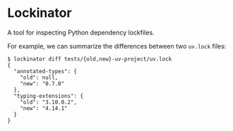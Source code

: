 Lockinator
==========

A tool for inspecting Python dependency lockfiles.

For example, we can summarize the differences between two `uv.lock` files:

```console
$ lockinator diff tests/{old,new}-uv-project/uv.lock
{
  "annotated-types": {
    "old": null,
    "new": "0.7.0"
  },
  "typing-extensions": {
    "old": "3.10.0.2",
    "new": "4.14.1"
  }
}
```

